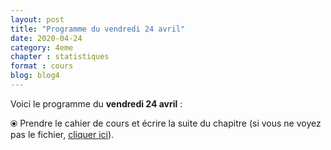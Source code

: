 ```yaml
---
layout: post
title: "Programme du vendredi 24 avril"
date: 2020-04-24
category: 4eme
chapter : statistiques
format : cours
blog: blog4
---
```


Voici le programme du <b>vendredi 24 avril</b> :

⦿ Prendre le cahier de cours et écrire la suite du chapitre (si vous ne voyez pas le fichier, <a href="/cours/4eme/4eme_chapitre_5_statistiques_3.pdf">cliquer ici</a>).

<object data="/cours/4eme/4eme_chapitre_5_statistiques_3.pdf" width="100%" height="500" type='application/pdf'></object>
